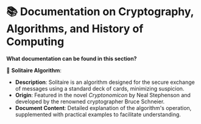 # 📚 Documentation on Cryptography, Algorithms, and History of Computing

**What documentation can be found in this section?**

📄 **Solitaire Algorithm**:
   - **Description**: Solitaire is an algorithm designed for the secure exchange of messages using a standard deck of cards, minimizing suspicion.
   - **Origin**: Featured in the novel *Cryptonomicon* by Neal Stephenson and developed by the renowned cryptographer Bruce Schneier.
   - **Document Content**: Detailed explanation of the algorithm's operation, supplemented with practical examples to facilitate understanding.
